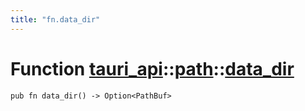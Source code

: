 ```yaml
---
title: "fn.data_dir"
---
```


# Function [tauri_api](/docs/api/rust/tauri_api/../index.html)::​[path](/docs/api/rust/tauri_api/index.html)::​[data_dir](/docs/api/rust/tauri_api/)

    pub fn data_dir() -> Option<PathBuf>
      